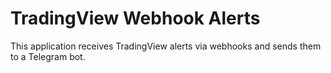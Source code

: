 # TradingView Webhook Alerts

This application receives TradingView alerts via webhooks and sends them to a Telegram bot.
